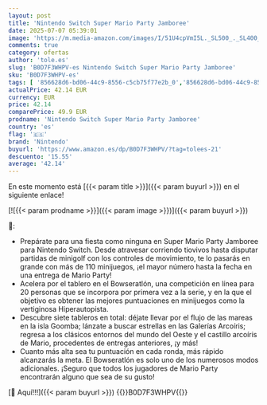 ```yaml
---
layout: post
title: 'Nintendo Switch Super Mario Party Jamboree'
date: 2025-07-07 05:39:01
image: 'https://m.media-amazon.com/images/I/51U4cpVmI5L._SL500_._SL400_.jpg'
comments: true
category: ofertas
author: 'tole.es'
slug: 'B0D7F3WHPV-es Nintendo Switch Super Mario Party Jamboree'
sku: 'B0D7F3WHPV-es'
tags: [ '856628d6-bd06-44c9-8556-c5cb75f77e2b_0','856628d6-bd06-44c9-8556-c5cb75f77e2b_2201','856628d6-bd06-44c9-8556-c5cb75f77e2b_301','856628d6-bd06-44c9-8556-c5cb75f77e2b_3601','856628d6-bd06-44c9-8556-c5cb75f77e2b_401','856628d6-bd06-44c9-8556-c5cb75f77e2b_5101','856628d6-bd06-44c9-8556-c5cb75f77e2b_7601','Arborist Merchandising Root','Hardware y juegos para Nintendo Switch','Juegos para Nintendo Switch','Nintendo Switch - Productos destacados','Preventa de Videojuegos','Self Service','Special Features Stores','Tienda Nintendo','Tienda Nintendo 2017','Tienda de consolas y videojuegos infantiles','Videojuegos','Videojuegos más esperados','nintendo','🇪🇸', ]
actualPrice: 42.14 EUR
currency: EUR
price: 42.14
comparePrice: 49.9 EUR
prodname: 'Nintendo Switch Super Mario Party Jamboree'
country: 'es'
flag: '🇪🇸'
brand: 'Nintendo'
buyurl: 'https://www.amazon.es/dp/B0D7F3WHPV/?tag=tolees-21'
descuento: '15.55'
average: '42.14'
---
```


En este momento está [{{< param title >}}]({{< param buyurl >}}) en el siguiente enlace!

[![{{< param prodname >}}]({{< param image >}})]({{< param buyurl >}})

🔎:

- Prepárate para una fiesta como ninguna en Super Mario Party Jamboree para Nintendo Switch. Desde atravesar corriendo tiovivos hasta disputar partidas de minigolf con los controles de movimiento, te lo pasarás en grande con más de 110 minijuegos, ¡el mayor número hasta la fecha en una entrega de Mario Party!
- Acelera por el tablero en el Bowseratlón, una competición en línea para 20 personas que se incorpora por primera vez a la serie, y en la que el objetivo es obtener las mejores puntuaciones en minijuegos como la vertiginosa Hiperautopista.
- Descubre siete tableros en total: déjate llevar por el flujo de las mareas en la isla Goomba; lánzate a buscar estrellas en las Galerías Arcoíris; regresa a los clásicos entornos del mundo del Oeste y el castillo arcoíris de Mario, procedentes de entregas anteriores, ¡y más!
- Cuanto más alta sea tu puntuación en cada ronda, más rápido alcanzarás la meta. El Bowseratlón es solo uno de los numerosos modos adicionales. ¡Seguro que todos los jugadores de Mario Party encontrarán alguno que sea de su gusto!

[🛒 Aquí!!!]({{< param buyurl >}})
{{<world>}}B0D7F3WHPV{{</world>}}
